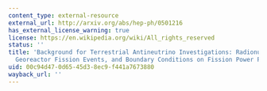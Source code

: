 ```yaml
---
content_type: external-resource
external_url: http://arxiv.org/abs/hep-ph/0501216
has_external_license_warning: true
license: https://en.wikipedia.org/wiki/All_rights_reserved
status: ''
title: 'Background for Terrestrial Antineutrino Investigations: Radionuclide Distribution,
  Georeactor Fission Events, and Boundary Conditions on Fission Power Production'
uid: 00c94d47-0d65-45d3-8ec9-f441a7673880
wayback_url: ''
---
```

